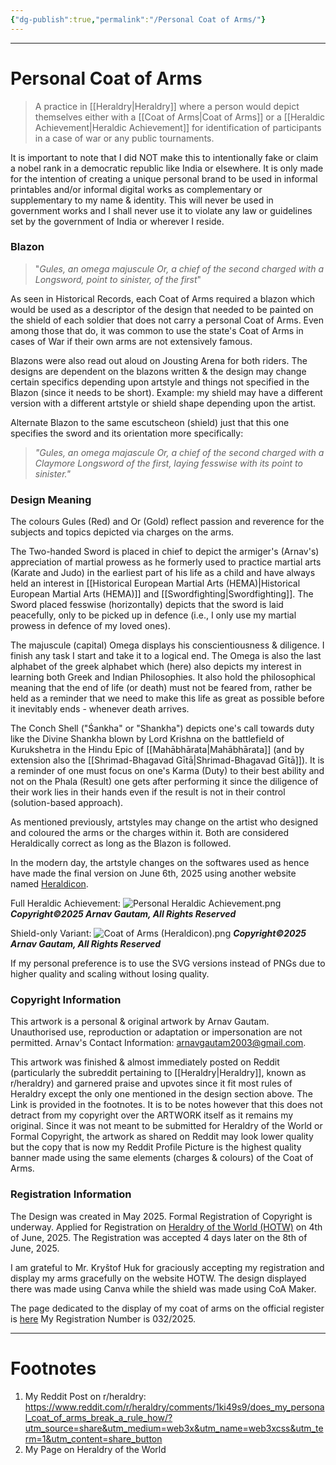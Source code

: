 ```yaml
---
{"dg-publish":true,"permalink":"/Personal Coat of Arms/"}
---
```



---
# Personal Coat of Arms
> A practice in [[Heraldry\|Heraldry]] where a person would depict themselves either with a [[Coat of Arms\|Coat of Arms]] or a [[Heraldic Achievement\|Heraldic Achievement]] for identification of participants in a case of war or any public tournaments.

It is important to note that I did NOT make this to intentionally fake or claim a nobel rank in a democratic republic like India or elsewhere. It is only made for the intention of creating a unique personal brand to be used in informal printables and/or informal digital works as complementary or supplementary to my name & identity. This will never be used in government works and I shall never use it to violate any law or guidelines set by the government of India or wherever I reside. 

### Blazon
> "*Gules, an omega majuscule Or, a chief of the second charged with a Longsword, point to sinister, of the first*"

As seen in Historical Records, each Coat of Arms required a blazon which would be used as a descriptor of the design that needed to be painted on the shield of each soldier that does not carry a personal Coat of Arms. Even among those that do, it was common to use the state's Coat of Arms in cases of War if their own arms are not extensively famous.

Blazons were also read out aloud on Jousting Arena for both riders. The designs are dependent on the blazons written & the design may change certain specifics depending upon artstyle and things not specified in the Blazon (since it needs to be short). Example: my shield may have a different version with a different artstyle or shield shape depending upon the artist. 

Alternate Blazon to the same escutscheon (shield) just that this one specifies the sword and its orientation more specifically:
> *"Gules, an omega majascule Or, a chief of the second charged with a Claymore Longsword of the first, laying fesswise with its point to sinister."*

### Design Meaning
The colours Gules (Red) and Or (Gold) reflect passion and reverence for the subjects and topics depicted via charges on the arms.

The Two-handed Sword is placed in chief to depict the armiger's (Arnav's) appreciation of martial prowess as he formerly used to practice martial arts (Karate and Judo) in the earliest part of his life as a child and have always held an interest in [[Historical European Martial Arts (HEMA)\|Historical European Martial Arts (HEMA)]] and [[Swordfighting\|Swordfighting]]. The Sword placed fesswise (horizontally) depicts that the sword is laid peacefully, only to be picked up in defence (i.e., I only use my martial prowess in defence of my loved ones). 

The majuscule (capital) Omega displays his conscientiousness & diligence. I finish any task I start and take it to a logical end. The Omega is also the last alphabet of the greek alphabet which (here) also depicts my interest in learning both Greek and Indian Philosophies. It also hold the philosophical meaning that the end of life (or death) must not be feared from, rather be held as a reminder that we need to make this life as great as possible before it inevitably ends - whenever death arrives.

The Conch Shell ("Śankha" or "Shankha") depicts one's call towards duty like the Divine Shankha blown by Lord Krishna on the battlefield of Kurukshetra in the Hindu Epic of [[Mahābhārata\|Mahābhārata]] (and by extension also the [[Shrimad-Bhagavad Gītā\|Shrimad-Bhagavad Gītā]]). It is a reminder of one must focus on one's Karma (Duty) to their best ability and not on the Phala (Result) one gets after performing it since the diligence of their work lies in their hands even if the result is not in their control (solution-based approach).

As mentioned previously, artstyles may change on the artist who designed and coloured the arms or the charges within it. Both are considered Heraldically correct as long as the Blazon is followed.

In the modern day, the artstyle changes on the softwares used as hence have made the final version on June 6th, 2025 using another website named [Heraldicon](https://heraldicon.org).

Full Heraldic Achievement:
![Personal Heraldic Achievement.png](/img/user/Vaulted%20Images/Personal%20Heraldic%20Achievement.png)
***Copyright©2025 Arnav Gautam, All Rights Reserved***


Shield-only Variant:
![Coat of Arms (Heraldicon).png](/img/user/Vaulted%20Images/Coat%20of%20Arms%20(Heraldicon).png)
***Copyright©2025 Arnav Gautam, All Rights Reserved***

If my personal preference is to use the SVG versions instead of PNGs due to higher quality and scaling without losing quality.

### Copyright Information
This artwork is a personal & original artwork by Arnav Gautam. Unauthorised use, reproduction or adaptation or impersonation are not permitted.
Arnav's Contact Information: arnavgautam2003@gmail.com.

This artwork was finished & almost immediately posted on Reddit (particularly the subreddit pertaining to [[Heraldry\|Heraldry]], known as r/heraldry) and garnered praise and upvotes since it fit most rules of Heraldry except the only one mentioned in the design section above. The Link is provided in the footnotes. It is to be notes however that this does not detract from my copyright over the ARTWORK itself as it remains my original. Since it was not meant to be submitted for Heraldry of the World or Formal Copyright, the artwork as shared on Reddit may look lower quality but the copy that is now my Reddit Profile Picture is the highest quality banner made using the same elements (charges & colours) of the Coat of Arms.

### Registration Information
The Design was created in May 2025. Formal Registration of Copyright is underway.
Applied for Registration on [Heraldry of the World (HOTW)](https://www.heraldry-wiki.com/wiki/Heraldry_of_the_world) on 4th of June, 2025. The Registration was accepted 4 days later on the 8th of June, 2025. 

I am grateful to Mr. Kryštof Huk for graciously accepting my registration and display my arms gracefully on the website HOTW. The design displayed there was made using Canva while the shield was made using CoA Maker.

The page dedicated to the display of my coat of arms on the official register is [here](https://heraldry-wiki.com/wiki/Arnav_Gautam) 
My Registration Number is 032/2025.

---
# Footnotes
1. My Reddit Post on r/heraldry: https://www.reddit.com/r/heraldry/comments/1ki49s9/does_my_personal_coat_of_arms_break_a_rule_how/?utm_source=share&utm_medium=web3x&utm_name=web3xcss&utm_term=1&utm_content=share_button 
2. My Page on Heraldry of the World